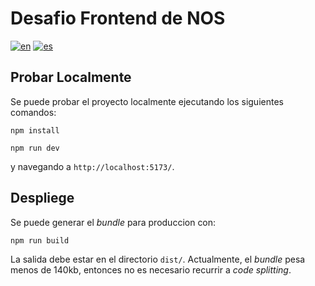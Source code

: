 # Desafio Frontend de NOS

[![en](https://img.shields.io/badge/lang-en-green.svg)](https://github.com/pillowpilot/nos_frontend_challenge/blob/master/README.md)
[![es](https://img.shields.io/badge/lang-es-green.svg)](https://github.com/pillowpilot/nos_frontend_challenge/blob/master/README.es.md)

## Probar Localmente

Se puede probar el proyecto localmente ejecutando los siguientes comandos:

```shell
npm install
```

```shell
npm run dev
```

y navegando a `http://localhost:5173/`.

## Despliege

Se puede generar el _bundle_ para produccion con:

```shell
npm run build
```

La salida debe estar en el directorio `dist/`. Actualmente, el _bundle_ pesa menos de 140kb, entonces no es necesario recurrir a _code splitting_.
